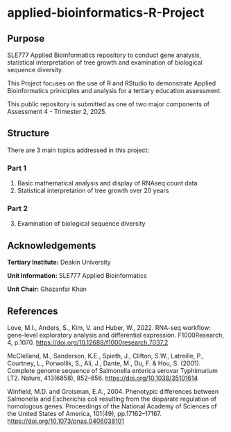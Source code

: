 # applied-bioinformatics-R-Project

## Purpose
SLE777 Applied Bioinformatics repository to conduct gene analysis, statistical interpretation of tree growth and examination of biological sequence diversity. 

This Project focuses on the use of R and RStudio to demonstrate Applied Bioinformatics priniciples and analysis for a tertiary education assessment.

This public repository is submitted as one of two major components of Assessment 4 - Trimester 2, 2025.

## Structure
There are 3 main topics addressed in this project:

### Part 1
1. Basic mathematical analysis and display of RNAseq count data 
2. Statistical interpretation of tree growth over 20 years

### Part 2
3. Examination of biological sequence diversity

## Acknowledgements

**Tertiary Institute:** Deakin University

**Unit Information:** SLE777 Applied Bioinformatics

**Unit Chair:** Ghazanfar Khan

## References

Love, M.I., Anders, S., Kim, V. and Huber, W., 2022. RNA-seq workflow: gene-level exploratory analysis and differential expression. F1000Research, 4, p.1070. https://doi.org/10.12688/f1000research.7037.2

McClelland, M., Sanderson, K.E., Spieth, J., Clifton, S.W., Latreille, P., Courtney, L., Porwollik, S., Ali, J., Dante, M., Du, F. & Hou, S. (2001). Complete genome sequence of Salmonella enterica serovar Typhimurium LT2. Nature, 413(6858), 852–856. https://doi.org/10.1038/35101614

Winfield, M.D. and Groisman, E.A., 2004. Phenotypic differences between Salmonella and Escherichia coli resulting from the disparate regulation of homologous genes. Proceedings of the National Academy of Sciences of the United States of America, 101(49), pp.17162–17167. https://doi.org/10.1073/pnas.0406038101